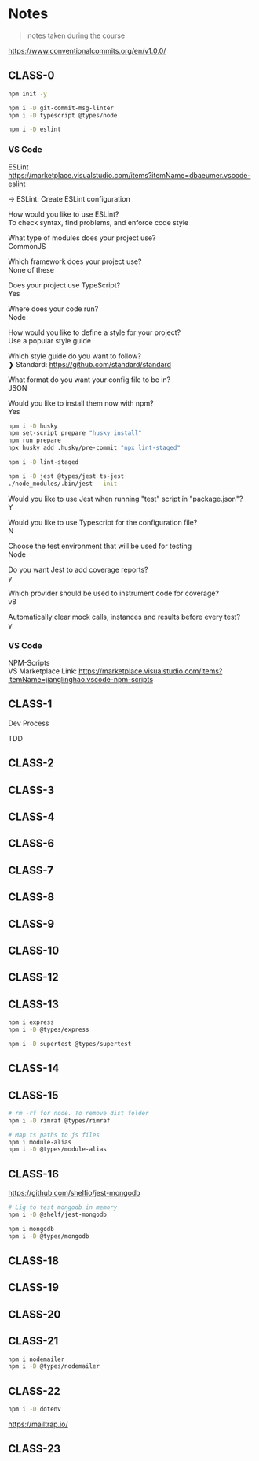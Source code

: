 # Notes

> notes taken during the course

<!-- https://gitignore.io -->
<!-- https://github.com/github/gitignore -->

https://www.conventionalcommits.org/en/v1.0.0/

## CLASS-0

```sh
npm init -y

npm i -D git-commit-msg-linter
npm i -D typescript @types/node

npm i -D eslint
```


### VS Code 

ESLint  
https://marketplace.visualstudio.com/items?itemName=dbaeumer.vscode-eslint

-> ESLint: Create ESLint configuration

How would you like to use ESLint?  
To check syntax, find problems, and enforce code style

What type of modules does your project use?  
CommonJS

Which framework does your project use?  
None of these

Does your project use TypeScript?  
Yes

Where does your code run?  
Node

How would you like to define a style for your project?  
Use a popular style guide

Which style guide do you want to follow?  
❯ Standard: https://github.com/standard/standard

What format do you want your config file to be in?  
JSON

Would you like to install them now with npm?  
Yes

```sh
npm i -D husky
npm set-script prepare "husky install"
npm run prepare
npx husky add .husky/pre-commit "npx lint-staged"

npm i -D lint-staged

npm i -D jest @types/jest ts-jest
./node_modules/.bin/jest --init
```
Would you like to use Jest when running "test" script in "package.json"?  
Y

Would you like to use Typescript for the configuration file?   
N

Choose the test environment that will be used for testing  
Node

Do you want Jest to add coverage reports?  
y

Which provider should be used to instrument code for coverage?  
v8

 Automatically clear mock calls, instances and results before every test?  
 y

### VS Code
NPM-Scripts  
VS Marketplace Link: https://marketplace.visualstudio.com/items?itemName=jianglinghao.vscode-npm-scripts
## CLASS-1

Dev Process

TDD

## CLASS-2

## CLASS-3

## CLASS-4

## CLASS-6

## CLASS-7

## CLASS-8

## CLASS-9

## CLASS-10

## CLASS-12

## CLASS-13

```sh
npm i express
npm i -D @types/express

npm i -D supertest @types/supertest
```

## CLASS-14
## 

## CLASS-15

```sh
# rm -rf for node. To remove dist folder
npm i -D rimraf @types/rimraf

# Map ts paths to js files
npm i module-alias 
npm i -D @types/module-alias
```
## CLASS-16

https://github.com/shelfio/jest-mongodb

```sh
# Lig to test mongodb in memory
npm i -D @shelf/jest-mongodb

npm i mongodb
npm i -D @types/mongodb
```
## CLASS-18

## CLASS-19

## CLASS-20

## CLASS-21

```sh
npm i nodemailer
npm i -D @types/nodemailer
```
## CLASS-22

```sh
npm i -D dotenv
```
https://mailtrap.io/
## CLASS-23

